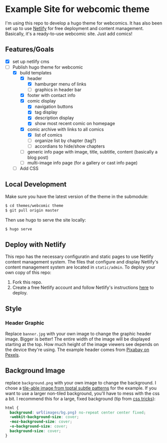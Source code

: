 # Example Site for webcomic theme
I'm using this repo to develop a hugo theme for webcomics. It has also been set up to use [Netlify](https://www.netlifycms.org/) for free deployment and content management. Basically, it's a ready-to-use webcomic site. Just add comics!

## Features/Goals
- [x] set up netlify cms
- [ ] Publish hugo theme for webcomic
  - [x] build templates
    - [x] header
      - [x] hamburger menu of links
      - [ ] graphics in header bar
    - [x] footer with contact info
    - [x] comic display
      - [x] navigation buttons
      - [x] tag display
      - [x] description display
      - [x] show most recent comic on homepage
    - [x] comic archive with links to all comics
      - [x] list of comics
      - [ ] organize list by chapter (tag?)
      - [ ] accordians to hide/show chapters
    - [ ] generic info page with image, title, subtitle, content (basically a blog post)
    - [ ] multi-image info page (for a gallery or cast info page)
  - [ ] Add CSS

## Local Development
Make sure you have the latest version of the theme in the submodule:
```bash
$ cd themes/webcomic theme
$ git pull origin master
```

Then use hugo to serve the site locally:
```bash
$ hugo serve
```

## Deploy with Netlify
This repo has the necessary configuratin and static pages to use Netlify content management system. The files that configure and display Netlify's content management system are located in `static/admin`. To deploy your own copy of this repo:
1. Fork this repo.
2. Create a free Netlify account and follow Netlify's instructions [here](https://www.netlifycms.org/docs/hugo/#deploying-with-netlify) to deploy. 

## Style
### Header Graphic
Replace `banner.jpg` with your own image to change the graphic header image. Bigger is better! The entire width of the image will be displayed starting at the top. How much height of the image viewers see depends on the device they're using. The example header comes from [Pixabay on Pexels](https://www.pexels.com/@pixabay). 

## Background Image
replace `background.png` with your own image to change the background. I chose a [tile-able image from toptal subtle patterns](https://www.toptal.com/designers/subtlepatterns/handmade-paper/) for the example. If you want to use a larger non-tiled background, you'll have to mess with the css a bit. I recommend this for a large, fixed background (tip from [css tricks](https://css-tricks.com/perfect-full-page-background-image/)):
```css
html { 
  background: url(images/bg.png) no-repeat center center fixed; 
  -webkit-background-size: cover;
  -moz-background-size: cover;
  -o-background-size: cover;
  background-size: cover;
}
```
